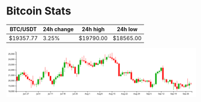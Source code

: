 # Bitcoin Stats

BTC/USDT|24h change|24h high|24h low|
|---|---|---|---|
|$19357.77|3.25%|$19790.00|$18565.00|

<img src="./chart.svg">
